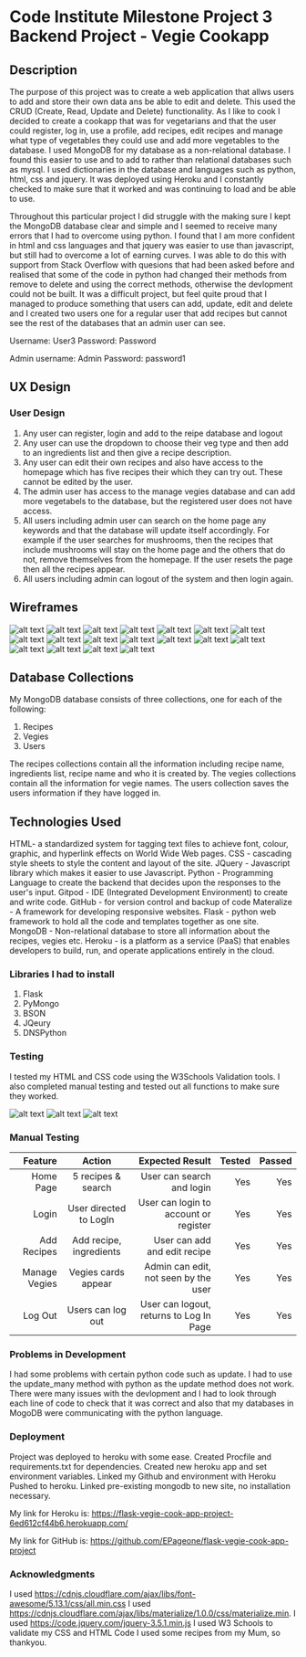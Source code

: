 # Code Institute Milestone Project 3 Backend Project - Vegie Cookapp

## Description

The purpose of this project was to create a web application that allws users to add and store their own data ans be able to edit and delete. This used the CRUD (Create, Read, Update and Delete) functionality. As I like to cook I decided to create a cookapp that was for vegetarians and that the user could register, log in, use a profile, add recipes, edit recipes and manage what type of vegetables they could use and add more vegetables to the database. I used MongoDB for my database as a non-relational database. I found this easier to use and to add to rather than relational databases such as mysql. I used dictionaries in the database and languages such as python, html, css and jquery. It was deployed using Heroku and I constantly checked to make sure that it worked and was continuing to load and be able to use. 
 
Throughout this particular project I did struggle with the making sure I kept the MongoDB database clear and simple and I seemed to receive many errors that I had to overcome using python. I found that I am more confident in html and css languages and that jquery was easier to use than javascript, but still had to overcome a lot of earning curves. I was able to do this with support from Stack Overflow with quesions that had been asked before and realised that some of the code in python had changed their methods from remove to delete and using the correct methods, otherwise the devlopment could not be built. It was a difficult project, but feel quite proud that I managed to produce something that users can add, update, edit and delete and I created two users one for a regular user that add recipes but cannot see the rest of the databases that an admin user can see. 

Username: User3
Password: Password

Admin username: Admin
Password:       password1


## UX Design

### User Design

1. Any user can register, login and add to the reipe database and logout
2. Any user can use the dropdown to choose their veg type and then add to an ingredients list and then give a recipe description.
3. Any user can edit their own recipes and also have access to the homepage which has five recipes their which they can try out. These cannot be edited by the user. 
4. The admin user has access to the manage vegies database and can add more vegetabels to the database, but the registered user does not have access. 
5. All users including admin user can search on the home page any keywords and that the database will update itself accordingly. For example if the user searches for mushrooms, then the recipes that include mushrooms will stay on the home page and the others that do not, remove themselves from the homepage. If the user resets the page then all the recipes appear. 
6. All users including admin can logout of the system and then login again. 


## Wireframes

![alt text](<wireframes/Vegie Cookapp Home Page.png>)
![alt text](<wireframes/Vegie Cookapp Register Page.png>)
![alt text](<wireframes/Vegie Cookapp Log In Page.png>)
![alt text](<wireframes/Vegie Cookapp Profile Page.png>)
![alt text](<wireframes/Vegie Cookapp Log Out Page.png>)
![alt text](<wireframes/Vegie Cookapp Add Recipe Page.png>)
![alt text](<wireframes/Vegie Cookapp Manage Vegies Page.png>)
![alt text](<wireframes/Vegie Cookapp Mobile Home Page.png>)
![alt text](<wireframes/Vegie Cookapp Mobile Register Page.png>)
![alt text](<wireframes/Vegie Cookapp Mobile Profile Page.png>)
![alt text](<wireframes/Vegie Cookapp Mobile Log In Page.png>)
![alt text](<wireframes/Vegie Cookapp Mobile Add Recipe Page.png>)
![alt text](<wireframes/Vegie Cookapp Mobile Manage Vegies.png>)
![alt text](<wireframes/Vegie Cookapp Mobile Log Out Page .png>)
![alt text](<wireframes/Vegie Cookapp Tablet Home Page.png>)
![alt text](<wireframes/Vegie Cookapp Tablet Register Page .png>)
![alt text](<wireframes/Vegie Cookapp Tablet Log In Page copy.png>)
![alt text](<wireframes/Vegie Cookapp Tablet Log Out Page .png>)


## Database Collections

My MongoDB database consists of three collections, one for each of the following:

1. Recipes
2. Vegies
3. Users

The recipes collections contain all the information including recipe name, ingredients list, recipe name and who it is created by. 
The vegies collections contain all the information for vegie names. 
The users collection saves the users information if they have logged in. 


## Technologies Used

HTML- a standardized system for tagging text files to achieve font, colour, graphic, and hyperlink effects on World Wide Web pages.
CSS - cascading style sheets to style the content and layout of the site.
JQuery - Javascript library which makes it easier to use Javascript.
Python - Programming Language to create the backend that decides upon the responses to the user's input.
Gitpod - IDE (Integrated Development Environment) to create and write code. 
GitHub - for version control and backup of code
Materalize -  A framework for developing responsive websites.
Flask - python web framework to hold all the code and templates together as one site.
MongoDB - Non-relational database to store all information about the recipes, vegies etc.
Heroku - is a platform as a service (PaaS) that enables developers to build, run, and operate applications entirely in the cloud.

### Libraries I had to install

1. Flask
2. PyMongo
3. BSON
4. JQeury
5. DNSPython


### Testing

I tested my HTML and CSS code using the W3Schools Validation tools. 
I also completed manual testing and tested out all functions to make sure they worked. 

![alt text](<CSS Validated code checked and passed.jpg>)
![alt text](<html validate 1.jpg>)
![alt text](<html validate 2.jpg>)

### Manual Testing


| Feature                 |  Action                  | Expected Result                                |  Tested             | Passed        |
| -----------------------:|:------------------------:| ----------------------------------------------:|--------------------:|--------------:|
|  Home Page              | 5 recipes & search       | User can search and login                      | Yes                 | Yes           |
|  Login                  | User directed to LogIn   | User can login to account or register          | Yes                 | Yes           |
|  Add Recipes            | Add recipe, ingredients  | User can add and edit recipe                   | Yes                 | Yes           |
| Manage Vegies           | Vegies cards appear      | Admin can edit, not seen by the user           | Yes                 | Yes           |
| Log Out                 | Users can log out        | User can logout, returns to Log In Page        | Yes                 | Yes           |


### Problems in Development

I had some problems with certain python code such as update. I had to use the update_many method with python as the update method does not work. 
There were many issues with the devlopment and I had to look through each line of code to check that it was correct and also that my databases in MogoDB were communicating with the python language. 


### Deployment

Project was deployed to heroku with some ease.
Created Procfile and requirements.txt for dependencies.
Created new heroku app and set environment variables.
Linked my Github and environment with Heroku
Pushed to heroku.
Linked pre-existing mongodb to new site, no installation necessary.

My link for Heroku is: https://flask-vegie-cook-app-project-6ed612cf44b6.herokuapp.com/

My link for GitHub is: https://github.com/EPageone/flask-vegie-cook-app-project


### Acknowledgments

I used https://cdnjs.cloudflare.com/ajax/libs/font-awesome/5.13.1/css/all.min.css
I used https://cdnjs.cloudflare.com/ajax/libs/materialize/1.0.0/css/materialize.min.
I used https://code.jquery.com/jquery-3.5.1.min.js
I used W3 Schools to validate my CSS and HTML Code
I used some recipes from my Mum, so thankyou. 






